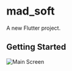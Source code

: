 # mad_soft

A new Flutter project.

## Getting Started
![Main Screen]([https://github.com/[username]/[reponame]/blob/[branch]/image.jpg?raw=true](https://github.com/EvgeniyaSimonova/mad_soft/blob/master/plan_screen.png))



